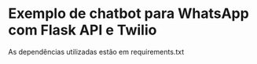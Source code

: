 # Exemplo de chatbot para WhatsApp com Flask API e Twilio

As dependências utilizadas estão em requirements.txt  
